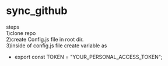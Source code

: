 # sync_github
steps  
1)clone repo  
2)create Config.js file in root dir.   
3)inside of config.js file create variable as    
   - export const TOKEN = "YOUR_PERSONAL_ACCESS_TOKEN";  
